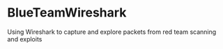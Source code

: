 # BlueTeamWireshark
Using Wireshark to capture and explore packets from red team scanning and exploits
